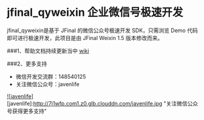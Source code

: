 # jfinal_qyweixin 企业微信号极速开发

jfinal_qyweixin是基于 JFinal 的微信公众号极速开发 SDK，只需浏览 Demo 代码即可进行极速开发，此项目是由 JFinal Weixin 1.5 版本修改而来。

###1、帮助文档持续更新当中 [wiki](https://github.com/Javen205/jfinal_qyweixin/wiki)<br /> 


###2、更多支持
* 微信开发交流群：148540125
* 关注微信公众号：javenlife

[![javenlife]](http://www.cnblogs.com/zyw-205520/)  
[javenlife]:http://7j1wfp.com1.z0.glb.clouddn.com/javenlife.jpg "关注微信公众号获得更多支持"
